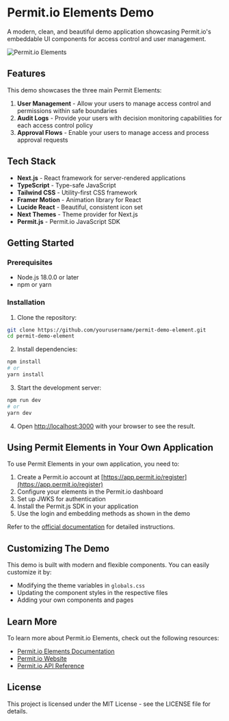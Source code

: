 # Permit.io Elements Demo

A modern, clean, and beautiful demo application showcasing Permit.io's embeddable UI components for access control and user management.

![Permit.io Elements](https://www.permit.io/elements)

## Features

This demo showcases the three main Permit Elements:

1. **User Management** - Allow your users to manage access control and permissions within safe boundaries
2. **Audit Logs** - Provide your users with decision monitoring capabilities for each access control policy
3. **Approval Flows** - Enable your users to manage access and process approval requests

## Tech Stack

- **Next.js** - React framework for server-rendered applications
- **TypeScript** - Type-safe JavaScript
- **Tailwind CSS** - Utility-first CSS framework
- **Framer Motion** - Animation library for React
- **Lucide React** - Beautiful, consistent icon set
- **Next Themes** - Theme provider for Next.js
- **Permit.js** - Permit.io JavaScript SDK

## Getting Started

### Prerequisites

- Node.js 18.0.0 or later
- npm or yarn

### Installation

1. Clone the repository:

```bash
git clone https://github.com/yourusername/permit-demo-element.git
cd permit-demo-element
```

2. Install dependencies:

```bash
npm install
# or
yarn install
```

3. Start the development server:

```bash
npm run dev
# or
yarn dev
```

4. Open [http://localhost:3000](http://localhost:3000) with your browser to see the result.

## Using Permit Elements in Your Own Application

To use Permit Elements in your own application, you need to:

1. Create a Permit.io account at [https://app.permit.io/register](https://app.permit.io/register)
2. Configure your elements in the Permit.io dashboard
3. Set up JWKS for authentication
4. Install the Permit.js SDK in your application
5. Use the login and embedding methods as shown in the demo

Refer to the [official documentation](https://docs.permit.io/embeddable-uis/overview) for detailed instructions.

## Customizing The Demo

This demo is built with modern and flexible components. You can easily customize it by:

- Modifying the theme variables in `globals.css`
- Updating the component styles in the respective files
- Adding your own components and pages

## Learn More

To learn more about Permit.io Elements, check out the following resources:

- [Permit.io Elements Documentation](https://docs.permit.io/embeddable-uis/overview)
- [Permit.io Website](https://permit.io)
- [Permit.io API Reference](https://docs.permit.io/api/reference)

## License

This project is licensed under the MIT License - see the LICENSE file for details.
